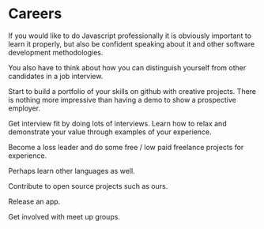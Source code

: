 # Careers

If you would like to do Javascript professionally it is obviously important to learn it properly, but also be confident speaking about it and other software development methodologies.

You also have to think about how you can distinguish yourself from other candidates in a job interview.

Start to build a portfolio of your skills on github with creative projects.  There is nothing more impressive than having a demo to show a prospective employer.  

Get interview fit by doing lots of interviews.  Learn how to relax and demonstrate your value through examples of your experience.

Become a loss leader and do some free / low paid freelance projects for experience.

Perhaps learn other languages as well.

Contribute to open source projects such as ours.

Release an app.

Get involved with meet up groups.
